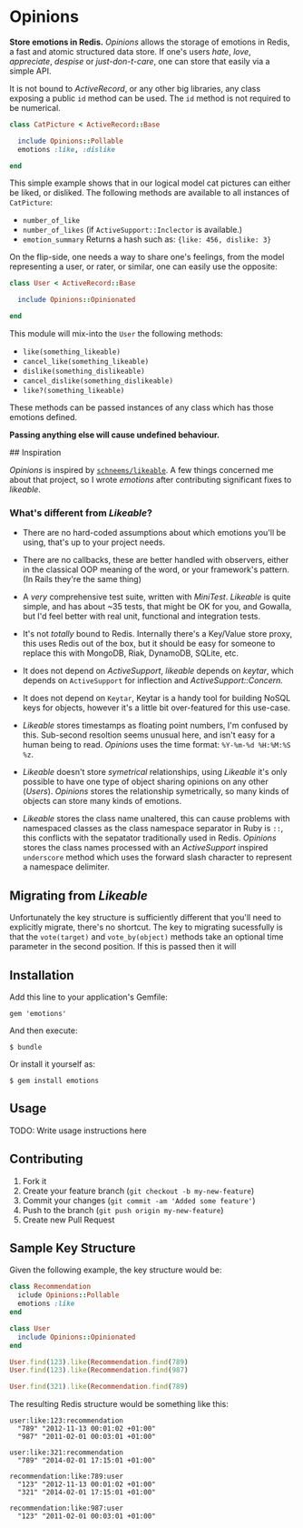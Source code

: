 # Opinions

**Store emotions in Redis.** *Opinions* allows the storage of emotions in
Redis, a fast and atomic structured data store. If one's users *hate*, *love*,
*appreciate*, *despise* or *just-don-t-care*, one can store that easily via a
simple API.

It is not bound to *ActiveRecord*, or any other big libraries, any class exposing a
public `id` method can be used. The `id` method is not required to be
numerical.

``` ruby
class CatPicture < ActiveRecord::Base

  include Opinions::Pollable
  emotions :like, :dislike

end
```

This simple example shows that in our logical model cat pictures can either be
liked, or disliked. The following methods are available to all instances of `CatPicture`:

 * `number_of_like`
 * `number_of_likes` (if `ActiveSupport::Inclector` is available.)
 * `emotion_summary` Returns a hash such as: `{like: 456, dislike: 3}`

On the flip-side, one needs a way to share one's feelings, from the model representing
a user, or rater, or similar, one can easily use the opposite:

``` ruby
class User < ActiveRecord::Base

  include Opinions::Opinionated

end
```

This module will mix-into the `User` the following methods:

 * `like(something_likeable)`
 * `cancel_like(something_likeable)`
 * `dislike(something_dislikeable)`
 * `cancel_dislike(something_dislikeable)`
 * `like?(something_likeable)`

These methods can be passed instances of any class which has those emotions defined.

**Passing anything else will cause undefined behaviour.**

## Inspiration

*Opinions* is inspired by [`schneems/likeable`](https://github.com/schneems/Likeable). A few
things concerned me about that project, so I wrote *emotions* after contributing
significant fixes to *likeable*.

### What's different from *Likeable*?

* There are no hard-coded assumptions about which emotions you'll be using, that's
  up to your project needs.

* There are no callbacks, these are better handled with observers, either in the
  classical OOP meaning of the word, or your framework's pattern. (In Rails they're
  the same thing)

* A *very* comprehensive test suite, written with *MiniTest*. *Likeable* is quite
  simple, and has about ~35 tests, that might be OK for you, and Gowalla, but I'd
  feel better with real unit, functional and integration tests.

* It's not *totally* bound to Redis. Internally there's a Key/Value store proxy, this
  uses Redis out of the box, but it should be easy for someone to replace this with
  MongoDB, Riak, DynamoDB, SQLite, etc.

* It does not depend on *ActiveSupport*, *likeable* depends on *keytar*, which depends
  on `ActiveSupport` for inflection and *ActiveSupport::Concern.*

* It does not depend on `Keytar`, Keytar is a handy tool for building NoSQL keys for
  objects, however it's a little bit over-featured for this use-case.

* *Likeable* stores timestamps as floating point numbers, I'm confused
  by this. Sub-second resoltion seems unusual here, and isn't easy for a
  human being to read. *Opinions* uses the time format: `%Y-%m-%d %H:%M:%S %z`.

* *Likeable* doesn't store *symetrical* relationships, using *Likeable*
  it's only possible to have one type of object sharing opinions on any
  other (*Users*). *Opinions* stores the relationship symetrically, so
  many kinds of objects can store many kinds of emotions.

* *Likeable* stores the class name unaltered, this can cause problems
  with namespaced classes as the class namespace separator in Ruby is
  `::`, this conflicts with the sepatator traditionally used in Redis.
  *Opinions* stores the class names processed with an *ActiveSupport*
  inspired `underscore` method which uses the forward slash character to
  represent a namespace delimiter.

## Migrating from *Likeable*

Unfortunately the key structure is sufficiently different that you'll
need to explicitly migrate, there's no shortcut. The key to migrating
sucessfully is that the `vote(target)` and `vote_by(object)` methods
take an optional time parameter in the second position. If this is
passed then it will

## Installation

Add this line to your application's Gemfile:

    gem 'emotions'

And then execute:

    $ bundle

Or install it yourself as:

    $ gem install emotions

## Usage

TODO: Write usage instructions here

## Contributing

1. Fork it
2. Create your feature branch (`git checkout -b my-new-feature`)
3. Commit your changes (`git commit -am 'Added some feature'`)
4. Push to the branch (`git push origin my-new-feature`)
5. Create new Pull Request


## Sample Key Structure

Given the following example, the key
structure would be:

``` ruby
class Recommendation
  iclude Opinions::Pollable
  emotions :like
end

class User
  include Opinions::Opinionated
end

User.find(123).like(Recommendation.find(789)
User.find(123).like(Recommendation.find(987)

User.find(321).like(Recommendation.find(789)
```

The resulting Redis structure would be something like this:

``` text
user:like:123:recommendation
  "789" "2012-11-13 00:01:02 +01:00"
  "987" "2011-02-01 00:03:01 +01:00"

user:like:321:recommendation
  "789" "2014-02-01 17:15:01 +01:00"

recommendation:like:789:user
  "123" "2012-11-13 00:01:02 +01:00"
  "321" "2014-02-01 17:15:01 +01:00"

recommendation:like:987:user
  "123" "2011-02-01 00:03:01 +01:00"
```
